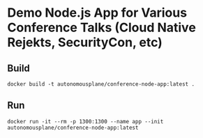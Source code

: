 # Demo Node.js App for Various Conference Talks (Cloud Native Rejekts, SecurityCon, etc)

## Build

`docker build -t autonomousplane/conference-node-app:latest .`

## Run

`docker run -it --rm -p 1300:1300 --name app --init autonomousplane/conference-node-app:latest`
